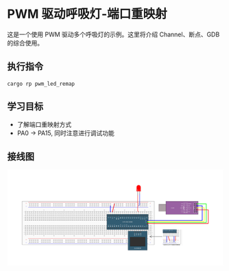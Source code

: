 # PWM 驱动呼吸灯-端口重映射

这是一个使用 PWM 驱动多个呼吸灯的示例。这里将介绍 Channel、断点、GDB 的综合使用。

## 执行指令

```shell
cargo rp pwm_led_remap
```

## 学习目标

- 了解端口重映射方式
- PA0 -> PA15, 同时注意进行调试功能

## 接线图

![](../../../images/wiring_diagram/6-3%20PWM驱动LED呼吸灯.jpg)
